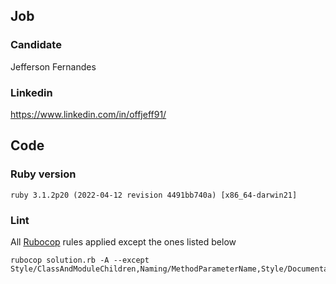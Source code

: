 
## Job

### Candidate

Jefferson Fernandes

### Linkedin

https://www.linkedin.com/in/offjeff91/


## Code

### Ruby version
```
ruby 3.1.2p20 (2022-04-12 revision 4491bb740a) [x86_64-darwin21]
```
### Lint

All [Rubocop](https://github.com/rubocop/rubocop) rules applied except the ones listed below
```
rubocop solution.rb -A --except Style/ClassAndModuleChildren,Naming/MethodParameterName,Style/Documentation
```
